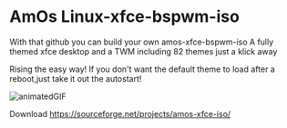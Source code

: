 # AmOs Linux-xfce-bspwm-iso

With that github you can build your own amos-xfce-bspwm-iso
A fully themed xfce desktop and a TWM  including 82 themes just a klick away

Rising the easy way!
If you don't want the default theme to load after a reboot,just take it out the autostart!

![animatedGIF](https://user-images.githubusercontent.com/83895060/179123978-39df68a2-3133-4af2-aa1a-aaa889f255f4.gif)


Download
https://sourceforge.net/projects/amos-xfce-iso/
